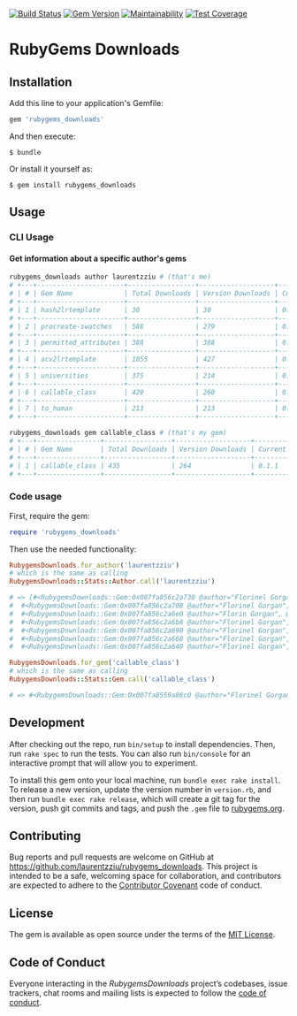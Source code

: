 [![Build Status](https://travis-ci.org/laurentzziu/rubygems_downloads.svg?branch=master)](https://travis-ci.org/laurentzziu/rubygems_downloads)
[![Gem Version](https://badge.fury.io/rb/rubygems_downloads.svg)](https://rubygems.org/gems/rubygems_downloads)
[![Maintainability](https://api.codeclimate.com/v1/badges/2b822e7586dae7602550/maintainability)](https://codeclimate.com/github/laurentzziu/rubygems_downloads/maintainability)
[![Test Coverage](https://api.codeclimate.com/v1/badges/2b822e7586dae7602550/test_coverage)](https://codeclimate.com/github/laurentzziu/rubygems_downloads/test_coverage)

# RubyGems Downloads

## Installation

Add this line to your application's Gemfile:

```ruby
gem 'rubygems_downloads'
```

And then execute:

    $ bundle

Or install it yourself as:

    $ gem install rubygems_downloads

## Usage

### CLI Usage

#### Get information about a specific author's gems
```bash
rubygems_downloads author laurentzziu # (that's me)
# +---+----------------------+-----------------+-------------------+-----------------+-----------------+
# | # | Gem Name             | Total Downloads | Version Downloads | Current Version | Author          |
# +---+----------------------+-----------------+-------------------+-----------------+-----------------+
# | 1 | hash2lrtemplate      | 30              | 30                | 0.1.0           | Florinel Gorgan |
# +---+----------------------+-----------------+-------------------+-----------------+-----------------+
# | 2 | procreate-swatches   | 588             | 279               | 0.1.2           | Florinel Gorgan |
# +---+----------------------+-----------------+-------------------+-----------------+-----------------+
# | 3 | permitted_attributes | 388             | 388               | 0.1.0           | Florin Gorgan   |
# +---+----------------------+-----------------+-------------------+-----------------+-----------------+
# | 4 | acv2lrtemplate       | 1055            | 427               | 0.2.1           | Florinel Gorgan |
# +---+----------------------+-----------------+-------------------+-----------------+-----------------+
# | 5 | universities         | 375             | 214               | 0.1.1           | Florinel Gorgan |
# +---+----------------------+-----------------+-------------------+-----------------+-----------------+
# | 6 | callable_class       | 429             | 260               | 0.1.1           | Florinel Gorgan |
# +---+----------------------+-----------------+-------------------+-----------------+-----------------+
# | 7 | to_human             | 213             | 213               | 0.1.0           | Florinel Gorgan |
# +---+----------------------+-----------------+-------------------+-----------------+-----------------+
```

```bash
rubygems_downloads gem callable_class # (that's my gem)
# +---+----------------+-----------------+-------------------+-----------------+-----------------+
# | # | Gem Name       | Total Downloads | Version Downloads | Current Version | Author          |
# +---+----------------+-----------------+-------------------+-----------------+-----------------+
# | 1 | callable_class | 435             | 264               | 0.1.1           | Florinel Gorgan |
# +---+----------------+-----------------+-------------------+-----------------+-----------------+
```

### Code usage
First, require the gem:
```ruby
require 'rubygems_downloads'
```

Then use the needed functionality:

```ruby
RubygemsDownloads.for_author('laurentzziu')
# which is the same as calling
RubygemsDownloads::Stats::Author.call('laurentzziu')

# => [#<RubygemsDownloads::Gem:0x007fa856c2a730 @author="Florinel Gorgan", @name="hash2lrtemplate", @total_downloads=156, @url="https://rubygems.org/gems/hash2lrtemplate", @version="0.1.0", @version_downloads=156>,
#  #<RubygemsDownloads::Gem:0x007fa856c2a708 @author="Florinel Gorgan", @name="procreate-swatches", @total_downloads=635, @url="https://rubygems.org/gems/procreate-swatches", @version="0.1.2", @version_downloads=302>,
#  #<RubygemsDownloads::Gem:0x007fa856c2a6e0 @author="Florin Gorgan", @name="permitted_attributes", @total_downloads=393, @url="https://rubygems.org/gems/permitted_attributes", @version="0.1.0", @version_downloads=393>,
#  #<RubygemsDownloads::Gem:0x007fa856c2a6b8 @author="Florinel Gorgan", @name="acv2lrtemplate", @total_downloads=1062, @url="https://rubygems.org/gems/acv2lrtemplate", @version="0.2.1", @version_downloads=430>,
#  #<RubygemsDownloads::Gem:0x007fa856c2a690 @author="Florinel Gorgan", @name="universities", @total_downloads=384, @url="https://rubygems.org/gems/universities", @version="0.1.1", @version_downloads=220>,
#  #<RubygemsDownloads::Gem:0x007fa856c2a668 @author="Florinel Gorgan", @name="callable_class", @total_downloads=435, @url="https://rubygems.org/gems/callable_class", @version="0.1.1", @version_downloads=264>,
#  #<RubygemsDownloads::Gem:0x007fa856c2a640 @author="Florinel Gorgan", @name="to_human", @total_downloads=219, @url="https://rubygems.org/gems/to_human", @version="0.1.0", @version_downloads=219>]
```

```ruby
RubygemsDownloads.for_gem('callable_class')
# which is the same as calling
RubygemsDownloads::Stats::Gem.call('callable_class')

# => #<RubygemsDownloads::Gem:0x007fa8559a86c0 @author="Florinel Gorgan", @name="callable_class", @total_downloads=435, @url="https://rubygems.org/gems/callable_class", @version="0.1.1", @version_downloads=264>
```

## Development

After checking out the repo, run `bin/setup` to install dependencies. Then, run `rake spec` to run the tests. You can also run `bin/console` for an interactive prompt that will allow you to experiment.

To install this gem onto your local machine, run `bundle exec rake install`. To release a new version, update the version number in `version.rb`, and then run `bundle exec rake release`, which will create a git tag for the version, push git commits and tags, and push the `.gem` file to [rubygems.org](https://rubygems.org).

## Contributing

Bug reports and pull requests are welcome on GitHub at https://github.com/laurentzziu/rubygems_downloads. This project is intended to be a safe, welcoming space for collaboration, and contributors are expected to adhere to the [Contributor Covenant](http://contributor-covenant.org) code of conduct.

## License

The gem is available as open source under the terms of the [MIT License](https://opensource.org/licenses/MIT).

## Code of Conduct

Everyone interacting in the _RubygemsDownloads_ project’s codebases, issue trackers, chat rooms and mailing lists is expected to follow the [code of conduct](https://github.com/laurentzziu/rubygems_downloads/blob/master/CODE_OF_CONDUCT.md).
